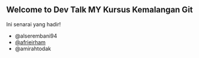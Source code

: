 ## Welcome to Dev Talk MY Kursus Kemalangan Git

Ini senarai yang hadir!

- @alserembani94
- [@afrieirham](https://github.com/afrieirham)
- @amirahtodak
